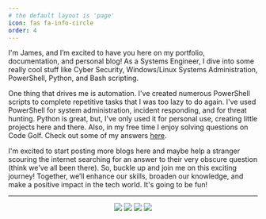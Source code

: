 ```yaml
---
# the default layout is 'page'
icon: fas fa-info-circle
order: 4
---
```


I'm James, and I’m excited to have you here on my portfolio, documentation, and personal blog! As a Systems Engineer, I dive into some really cool stuff like Cyber Security, Windows/Linux Systems Administration, PowerShell, Python, and Bash scripting.

One thing that drives me is automation. I've created numerous PowerShell scripts to complete repetitive tasks that I was too lazy to do again. I've used PowerShell for system administration, incident responding, and for threat hunting. Python is great, but, I've only used it for personal use, creating little projects here and there. Also, in my free time I enjoy solving questions on Code Golf. Check out some of my answers [here](https://codegolf.stackexchange.com/users/117359/james-flores?tab=answers).

I'm excited to start posting more blogs here and maybe help a stranger scouring the internet searching for an answer to their very obscure question (think we've all been there). So, buckle up and join me on this exciting journey! Together, we’ll enhance our skills, broaden our knowledge, and make a positive impact in the tech world. It's going to be fun!

---

<p align="center">
  <a href="https://github.com/jamesfloresjr"><img src="https://img.shields.io/badge/github-%23121011.svg?style=for-the-badge&logo=github"></a>
  <a href="https://stackexchange.com/users/27870598/james-flores"><img src="https://img.shields.io/badge/StackExchange-%23ffffff.svg?style=for-the-badge&logo=StackExchange"></a>
  <a href="https://www.linkedin.com/in/jamesfloresjr"><img src="https://img.shields.io/badge/linkedin-%230077B5.svg?style=for-the-badge&logo=linkedin"></a>
  <a href="https://www.credly.com/users/james-flores.373c9444/badges"><img src="https://img.shields.io/static/v1?style=for-the-badge&message=credly&color=FE7A16&logo=Credly&logoColor=white&label="></a>
</p>
